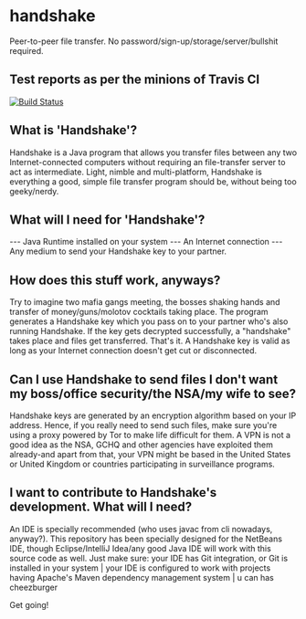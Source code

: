 # handshake
Peer-to-peer file transfer. No password/sign-up/storage/server/bullshit required.

## Test reports as per the minions of Travis CI
[![Build Status](https://travis-ci.org/mayukhnair/handshake.svg?branch=master)](https://travis-ci.org/mayukhnair/handshake)

## What is 'Handshake'?
Handshake is a Java program that allows you transfer files between any two Internet-connected computers without requiring an file-transfer server to act as intermediate. Light, nimble and multi-platform, Handshake is everything a good, simple file transfer program should be, without being too geeky/nerdy.

## What will I need for 'Handshake'?
--- Java Runtime installed on your system
--- An Internet connection
--- Any medium to send your Handshake key to your partner.

## How does this stuff work, anyways?
Try to imagine two mafia gangs meeting, the bosses shaking hands and transfer of money/guns/molotov cocktails taking place. The program generates a Handshake key which you pass on to your partner who's also running Handshake. If the key gets decrypted successfully, a "handshake" takes place and files get transferred. That's it. A Handshake key is valid as long as your Internet connection doesn't get cut or disconnected.

## Can I use Handshake to send files I don't want my boss/office security/the NSA/my wife to see?
Handshake keys are generated by an encryption algorithm based on your IP address. Hence, if you really need to send such files, make sure you're using a proxy powered by Tor to make life difficult for them. A VPN is not a good idea as the NSA, GCHQ and other agencies have exploited them already-and apart from that, your VPN might be based in the United States or United Kingdom or countries participating in surveillance programs.

## I want to contribute to Handshake's development. What will I need?
An IDE is specially recommended (who uses javac from cli nowadays, anyway?). This repository has been specially designed for the NetBeans IDE, though Eclipse/IntelliJ Idea/any good Java IDE will work with this source code as well. Just make sure:
    your IDE has Git integration, or Git is installed in your system | 
    your IDE is configured to work with projects having Apache's Maven dependency management system | 
    u can has cheezburger
    
    

Get going!





